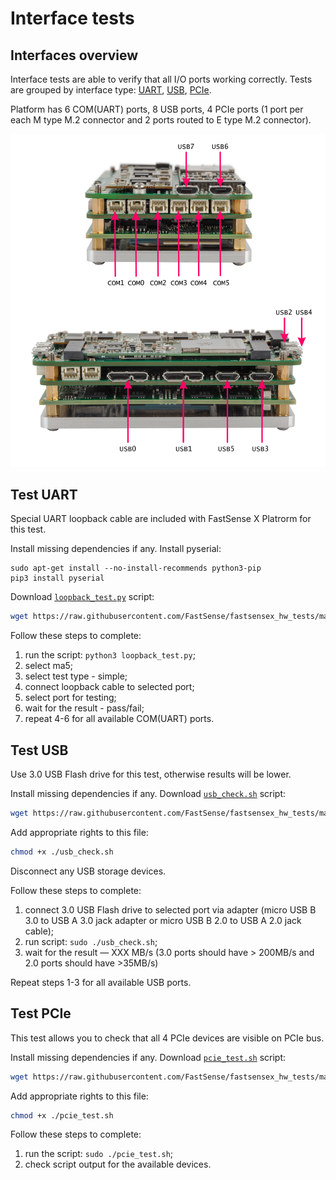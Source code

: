 # Interface tests

## Interfaces overview

Interface tests are able to verify that all I/O ports working correctly.
Tests are grouped by interface type: [UART](#test-uart), [USB](#test-usb), [PCIe](#test-pcie).

Platform has 6 COM(UART) ports, 8 USB ports, 4 PCIe ports (1 port per each M type M.2 connector and 2 ports routed to E type M.2 connector).

![](../assets/img/interfaces.png)

## Test UART

Special UART loopback cable are included with FastSense X Platrorm for this test.

Install missing dependencies if any. Install pyserial:

```shell
sudo apt-get install --no-install-recommends python3-pip
pip3 install pyserial
```

Download [`loopback_test.py`](https://github.com/FastSense/fastsensex_hw_tests/blob/master/loopback_test.py) script:

```bash
wget https://raw.githubusercontent.com/FastSense/fastsensex_hw_tests/master/loopback_test.py
```

Follow these steps to complete:

  1. run the script: `python3 loopback_test.py`;
  2. select ma5;
  3. select test type - simple;
  4. connect loopback cable to selected port;
  5. select port for testing;
  6. wait for the result - pass/fail;
  7. repeat 4-6 for all available COM(UART) ports.

## Test USB

Use 3.0 USB Flash drive for this test, otherwise results will be lower.

Install missing dependencies if any. Download [`usb_check.sh`](https://github.com/FastSense/fastsensex_hw_tests/blob/master/usb_check.sh) script:

```bash
wget https://raw.githubusercontent.com/FastSense/fastsensex_hw_tests/master/usb_check.sh
```

Add appropriate rights to this file:

```bash
chmod +x ./usb_check.sh
```

Disconnect any USB storage devices.

Follow these steps to complete:

  1. connect 3.0 USB Flash drive to selected port via adapter (micro USB B 3.0 to USB A 3.0 jack adapter or micro USB B 2.0 to USB A 2.0 jack cable);
  2. run script: `sudo ./usb_check.sh`;
  3. wait for the result &mdash; XXX MB/s (3.0 ports should have > 200MB/s and 2.0 ports should have >35MB/s)

Repeat steps 1-3 for all available USB ports.

## Test PCIe

This test allows you to check that all 4 PCIe devices are visible on PCIe bus.

Install missing dependencies if any. Download [`pcie_test.sh`](https://github.com/FastSense/fastsensex_hw_tests/blob/master/pcie_test.sh) script:

```bash
wget https://raw.githubusercontent.com/FastSense/fastsensex_hw_tests/master/pcie_test.sh
```

Add appropriate rights to this file:

```bash
chmod +x ./pcie_test.sh
```

Follow these steps to complete:

  1. run the script: `sudo ./pcie_test.sh`;
  2. check script output for the available devices.
